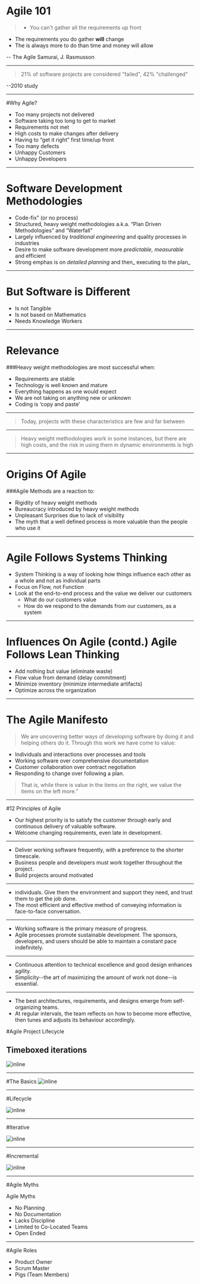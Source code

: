 # Agile 101

> - You can't gather all the requirements up front
- The requirements you do gather **will** change
- The is always more to do than time and money will allow

-- The Agile Samurai, J. Rasmusson

---

> 21% of software projects are considered "failed", 42% "challenged"

--2010 study

---

#Why Agile?

* Too many projects not delivered
* Software taking too long to get to market
* Requirements not met
* High costs to make changes after delivery
* Having to “get it right” first time/up front
*  Too many defects
* Unhappy Customers
* Unhappy Developers

---

# Software Development Methodologies
* Code-fix” (or no process)
* Structured, heavy weight methodologies a.k.a.
“Plan Driven Methodologies” and “Waterfall”
* Largely influenced by _traditional engineering_ and quality processes in industries
* Desire to make software development more _predictable, measurable_ and efficient
* Strong emphas is on _detailed planning_ and then_ executing to the plan_

---

# But Software is Different

* Is not Tangible
* Is not based on Mathematics
* Needs Knowledge Workers

---

# Relevance

###Heavy weight methodologies are most successful when:
* Requirements are stable
* Technology is well known and mature
* Everything happens as one would expect
* We are not taking on anything new or unknown
* Coding is ‘copy and paste’

---

>Today, projects with these characteristics are few and far between

---

>Heavy weight methodologies work in some instances, but there are high costs, and the risk in using them in dynamic environments is high

---

# Origins Of Agile

###Agile Methods are a reaction to:
* Rigidity of heavy weight methods
* Bureaucracy introduced by heavy weight
methods
* Unpleasant Surprises due to lack of visibility
* The myth that a well defined process is more valuable than the people who use it

---

# Agile Follows Systems Thinking
* System Thinking is a way of looking how things influence each other as a whole and not as individual parts
* Focus on Flow, not Function
* Look at the end-to-end process and the value we
deliver our customers
  * What do our customers value
  * How do we respond to the demands from our customers, as a system

---

# Influences On Agile (contd.) Agile Follows Lean Thinking
* Add nothing but value (eliminate waste)
* Flow value from demand (delay commitment)
* Minimize inventory (minimize intermediate artifacts)
* Optimize across the organization

---

# The Agile Manifesto

>We are uncovering better ways of developing software by doing it and helping others do it. Through this work we have come to value:

* Individuals and interactions over processes and tools
* Working software over comprehensive documentation
* Customer collaboration over contract negotiation
* Responding to change over following a plan.

>That is, while there is value in the items on the right, we value the items on the left more.”

---

#12 Principles of Agile

* Our highest priority is to satisfy the customer through early
and continuous delivery of valuable software.
* Welcome changing requirements, even late in
development.

---

* Deliver working software frequently, with a preference to the shorter timescale.
* Business people and developers must work together throughout the project.
* Build projects around motivated

---

*  individuals. Give them the environment and support they need, and trust them to get the job done.
* The most efficient and effective method of conveying information is face-to-face conversation.

---

* Working software is the primary measure of progress.
* Agile processes promote sustainable development. The sponsors, developers, and users should be able to maintain a constant pace indefinitely.

---

* Continuous attention to technical excellence and good design enhances agility.
* Simplicity--the art of maximizing the amount of work not done--is essential.

---

* The best architectures, requirements, and designs emerge from self-organizing teams.
* At regular intervals, the team reflects on how to become more effective, then tunes and adjusts its behaviour accordingly.


#Agile Project Lifecycle
## Timeboxed iterations
![inline](images/timebox.png)

---

#The Basics
![inline](images/basic.png)

---

#Lifecycle

![inline](images/showcase.png)

---

#Iterative

![inline](images/iterative.png)

---

#Incremental

![inline](images/incremental.png)

---

#Agile Myths

Agile Myths
* No Planning
* No Documentation
* Lacks Discipline
* Limited to Co-Located Teams
* Open Ended


---

#Agile Roles

* Product Owner
* Scrum Master
* Pigs (Team Members)
